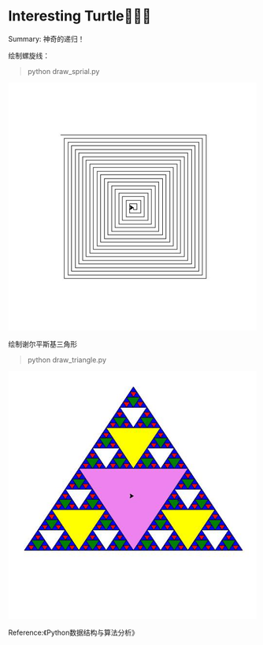 # Interesting Turtle🐢🐢🐢
Summary: 神奇的递归！

绘制螺旋线：
> python draw_sprial.py

![image](results/sprial.jpg)

绘制谢尔平斯基三角形
>python draw_triangle.py

![image](results/triangle.jpg)



Reference:《Python数据结构与算法分析》

